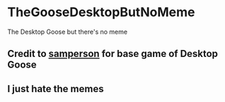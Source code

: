 # TheGooseDesktopButNoMeme
The Desktop Goose but there's no meme
## Credit to [samperson](https://samperson.itch.io/) for base game of Desktop Goose
## I just hate the memes
